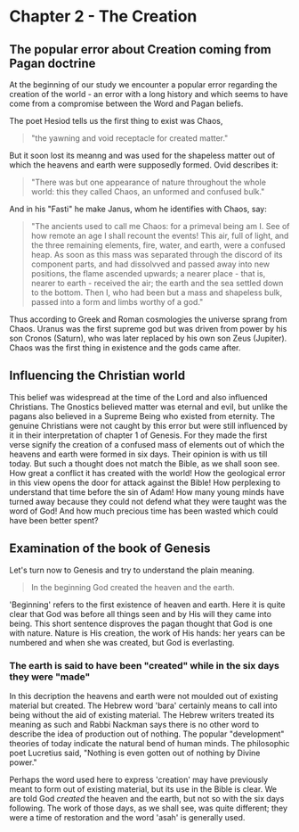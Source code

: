 # Chapter 2 - The Creation

## The popular error about Creation coming from Pagan doctrine

At the beginning of our study we encounter a popular error regarding the creation
of the world - an error with a long history and which seems to have come from
a compromise between the Word and Pagan beliefs.

The poet Hesiod tells us the first thing to exist was Chaos,
> "the yawning and void receptacle for created matter." 

But it soon lost its meanng and was used for the
shapeless matter out of which the heavens and earth were supposedly formed.
Ovid describes it:

> "There was but one appearance of nature throughout the whole world: this they called Chaos, an unformed and confused bulk."

And in his "Fasti" he make Janus, whom he identifies with Chaos, say:

> "The ancients used to call me Chaos: for a primeval being am I. See of how remote an age I shall recount the events! This air, full of light, and the three remaining elements, fire, water, and earth, were a confused heap. As soon as this mass was separated through the discord of its component parts, and had dissolvved and passed away into new positions, the flame ascended upwards; a nearer place - that is, nearer to earth - received the air; the earth and the sea settled down to the bottom. Then I, who had been but a mass and shapeless bulk, passed into a form and limbs worthy of a god."

Thus according to Greek and Roman cosmologies the universe sprang from Chaos. Uranus was the first supreme god but was driven from power by his son Cronos (Saturn), who was later replaced by his own son Zeus (Jupiter). Chaos was the first thing in existence and the gods came after.

## Influencing the Christian world

This belief was widespread at the time of the Lord and also influenced Christians. The Gnostics believed matter was eternal and evil, but unlike the pagans also believed in a Supreme Being who existed from eternity. The genuine Christians were not caught by this error but were still influenced by it in their interpretation of chapter 1 of Genesis. For they made the first verse signify the creation of a confused mass of elements out of which the heavens and earth were formed in six days. Their opinion is with us till today. But such a thought does not match the Bible, as we shall soon see. How great a conflict it has created with the world! How the geological error in this view opens the door for attack against the Bible! How perplexing to understand that time before the sin of Adam! How many young minds have turned away because they could not defend what they were taught was the word of God! And how much precious time has been wasted which could have been better spent?

## Examination of the book of Genesis

Let's turn now to Genesis and try to understand the plain meaning.

> In the beginning God created the heaven and the earth.

'Beginning' refers to the first existence of heaven and earth. Here it is quite clear that God was before all things seen and by His will they came into being. This short sentence disproves the pagan thought that God is one with nature. Nature is His creation, the work of His hands: her years can be numbered and when she was created, but God is everlasting.

### The earth is said to have been "created" while in the six days they were "made"

In this decription the heavens and earth were not moulded out of existing material but created. The Hebrew word 'bara' certainly means to call into being without the aid of existing material. The Hebrew writers treated its meaning as such and Rabbi Nackman says there is no other word to describe the idea of production out of nothing. The popular "development" theories of today indicate the natural bend of human minds. The philosophic poet Lucretius said, "Nothing is even gotten out of nothing by Divine power."

Perhaps the word used here to express 'creation' may have previously meant to form out of existing material, but its use in the Bible is clear. We are told God *created* the heaven and the earth, but not so with the six days following. The work of those days, as we shall see, was quite different; they were a time of restoration and the word 'asah' is generally used.

